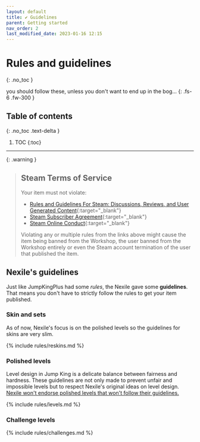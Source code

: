 ```yaml
---
layout: default
title: ✔ Guidelines
parent: Getting started
nav_order: 2
last_modified_date: 2023-01-16 12:15
---
```


# Rules and guidelines
{: .no_toc }

you should follow these, unless you don't want to end up in the bog...<!-- more -->
{: .fs-6 .fw-300 }

## Table of contents
{: .no_toc .text-delta }

1. TOC
{:toc}

---

{: .warning }
> ## Steam Terms of Service
> 
> Your item must not violate:
> - [Rules and Guidelines For Steam: Discussions, Reviews, and User Generated Content](https://support.steampowered.com/kb_article.php?ref=4045-USHJ-3810){:target="_blank"}
> - [Steam Subscriber Agreement](http://store.steampowered.com/subscriber_agreement/){:target="_blank"}
> - [Steam Online Conduct](https://store.steampowered.com/online_conduct/){:target="_blank"}
>
> Violating any or multiple rules from the links above might cause the item being banned from the Workshop, the user banned from the Workshop entirely or even the Steam account termination of the user that published the item.

## Nexile's guidelines

Just like JumpKingPlus had some *rules*, the Nexile gave some **guidelines**. That means you don't have to strictly follow the rules to get your item published.

### Skin and sets 

As of now, Nexile's focus is on the polished levels so the guidelines for skins are very slim.

{% include rules/reskins.md %}

### Polished levels

Level design in Jump King is a delicate balance between fairness and hardness. These guidelines are not only made to prevent unfair and impossible levels but to respect Nexile's original ideas on level design. <u>Nexile won't endorse polished levels that won't follow their guidelines.</u>

{% include rules/levels.md %}

### Challenge levels

{% include rules/challenges.md %}